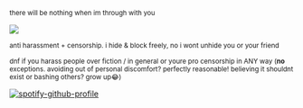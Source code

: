 <sub>there will be nothing when im through with you</sub>

![](https://files.catbox.moe/8hc2ed.gif)

<sub>anti harassment + censorship. i hide & block freely, no i wont unhide you or your friend</sub>

<sub>dnf if you harass people over fiction / in general or youre pro censorship in ANY way (**no** exceptions. avoiding out of personal discomfort? perfectly reasonable! believing it shouldnt exist or bashing others? grow up😂) </sub>

[![spotify-github-profile](https://spotify-github-profile.kittinanx.com/api/view?uid=autumngray08&cover_image=true&theme=novatorem&show_offline=false&background_color=121212&interchange=false&bar_color=ff0000&bar_color_cover=false)](https://github.com/kittinan/spotify-github-profile)
